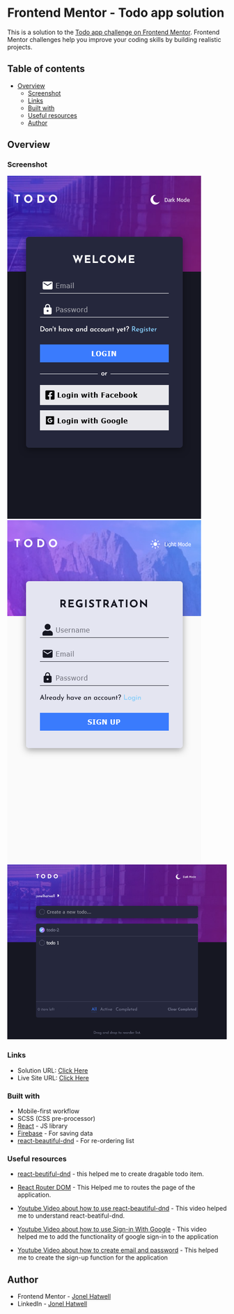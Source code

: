 # Frontend Mentor - Todo app solution

This is a solution to the [Todo app challenge on Frontend Mentor](https://www.frontendmentor.io/challenges/todo-app-Su1_KokOW). Frontend Mentor challenges help you improve your coding skills by building realistic projects.

## Table of contents

- [Overview](#overview)
  - [Screenshot](#screenshot)
  - [Links](#links)
  - [Built with](#built-with)
  - [Useful resources](#useful-resources)
  - [Author](#author)

## Overview

### Screenshot

![Login Page](./UI/todo-login.png)
![Sign-up Page](./UI/todo-registration.png)
![Main Page](./UI/todo-main.png)

### Links

- Solution URL: [Click Here]()
- Live Site URL: [Click Here]()

### Built with

- Mobile-first workflow
- SCSS (CSS pre-processor)
- [React](https://reactjs.org/) - JS library
- [Firebase](https://firebase.google.com/) - For saving data
- [react-beautiful-dnd](https://github.com/atlassian/react-beautiful-dnd) - For re-ordering list

### Useful resources

- [react-beutiful-dnd](https://github.com/atlassian/react-beautiful-dnd) - this helped me to create dragable todo item.

- [React Router DOM](https://v5.reactrouter.com/web/guides/quick-start) - This Helped me to routes the page of the application.

- [Youtube Video about how to use react-beautiful-dnd](https://www.youtube.com/watch?v=aYZRRyukuIw&t=60s) - This video helped me to understand react-beatiful-dnd.

- [Youtube Video about how to use Sign-in With Google](https://www.youtube.com/watch?v=cZAnibwI9u8&t=1457s) - This video helped me to add the functionality of google sign-in to the application

- [Youtube Video about how to create email and password](https://www.youtube.com/watch?v=x62aBvnRCKw&list=PLaPfwr_iF3CarlXMRMsgF6w4htzDg5tvh&index=2) - This helped me to create the sign-up function for the application

## Author

- Frontend Mentor - [Jonel Hatwell](https://www.frontendmentor.io/profile/hatwell-jonel)
- LinkedIn - [Jonel Hatwell](https://www.linkedin.com/in/jonel-hatwell/)